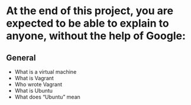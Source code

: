 # At the end of this project, you are expected to be able to explain to anyone, without the help of Google:
## General
* What is a virtual machine
* What is Vagrant
* Who wrote Vagrant
* What is Ubuntu
* What does “Ubuntu” mean 
